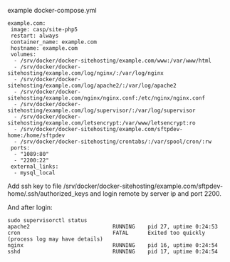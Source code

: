 example docker-compose.yml

```
example.com:
 image: casp/site-php5
 restart: always
 container_name: example.com
 hostname: example.com
 volumes:
  - /srv/docker/docker-sitehosting/example.com/www:/var/www/html
  - /srv/docker/docker-sitehosting/example.com/log/nginx/:/var/log/nginx
  - /srv/docker/docker-sitehosting/example.com/log/apache2/:/var/log/apache2
  - /srv/docker/docker-sitehosting/example.com/nginx/nginx.conf:/etc/nginx/nginx.conf
  - /srv/docker/docker-sitehosting/example.com/log/supervisor/:/var/log/supervisor
  - /srv/docker/docker-sitehosting/example.com/letsencrypt:/var/www/letsencrypt:ro
  - /srv/docker/docker-sitehosting/example.com/sftpdev-home:/home/sftpdev
  - /srv/docker/docker-sitehosting/crontabs/:/var/spool/cron/:rw
 ports:
  - "1089:80"
  - "2200:22"
 external_links:
  - mysql_local
```
Add ssh key to file /srv/docker/docker-sitehosting/example.com/sftpdev-home/.ssh/authorized_keys and login remote by server ip and port 2200.

And after login:
```
sudo supervisorctl status
apache2                          RUNNING    pid 27, uptime 0:24:53
cron                             FATAL      Exited too quickly (process log may have details)
nginx                            RUNNING    pid 16, uptime 0:24:54
sshd                             RUNNING    pid 17, uptime 0:24:54
```

